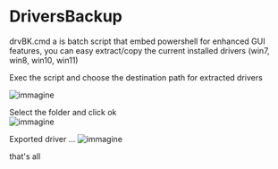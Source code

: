 # DriversBackup

drvBK.cmd a is batch script that embed powershell for enhanced GUI features, 
you can easy extract/copy the current installed drivers (win7, win8, win10, win11)

Exec the script and choose the destination path for extracted drivers


![immagine](https://user-images.githubusercontent.com/29197862/219345228-dfa686d5-6088-4dba-9c93-2976b1608c87.png)

Select the folder and click ok  
![immagine](https://user-images.githubusercontent.com/29197862/219345590-5a3fdb43-5c03-42d7-a022-99e7ad9a6a30.png)

Exported driver ...
![immagine](https://user-images.githubusercontent.com/29197862/219346202-38828b64-54db-4b7f-b9f0-0fbe9e21d052.png)

that's all

